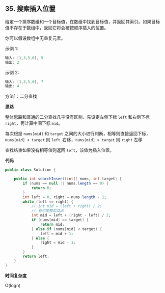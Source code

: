 ## 35. 搜索插入位置

给定一个排序数组和一个目标值，在数组中找到目标值，并返回其索引。如果目标值不存在于数组中，返回它将会被按顺序插入的位置。

你可以假设数组中无重复元素。

示例 1:

```java
输入: [1,3,5,6], 5
输出: 2
```

示例 2:

```java
输入: [1,3,5,6], 7
输出: 4
```

方法1：二分查找

**思路**

整体思路和普通的二分查找几乎没有区别，先设定左侧下标 `left` 和右侧下标 `right`，再计算中间下标 `mid`。

每次根据 `nums[mid]` 和 `target` 之间的大小进行判断，相等则直接返回下标，`nums[mid] < target` 则 `left `右移，`nums[mid] > target` 则 `right` 左移

查找结束如果没有相等值则返回 `left`，该值为插入位置。

**代码**

```java
public class Solution {

    public int searchInsert(int[] nums, int target) {
        if (nums == null || nums.length == 0) {
            return 0;
        }
        int left = 0, right = nums.length - 1;
        while (left <= right) {
            // int mid = (left + right) / 2;
            // 有可能整型溢出
            int mid = left + (right - left) / 2;
            if (nums[mid] == target) {
                return mid;
            } else if (nums[mid] < target) {
                left = mid + 1;
            } else {
                right = mid - 1;
            }
        }
        return left;
    }
}
```

**时间复杂度**

O(logn)